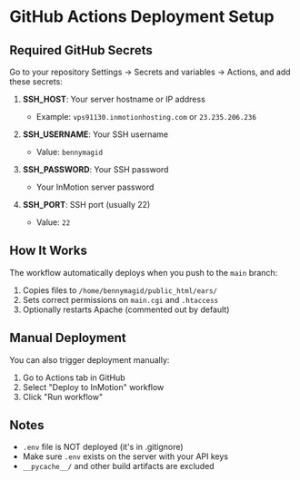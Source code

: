 # GitHub Actions Deployment Setup

## Required GitHub Secrets

Go to your repository Settings → Secrets and variables → Actions, and add these secrets:

1. **SSH_HOST**: Your server hostname or IP address
   - Example: `vps91130.inmotionhosting.com` or `23.235.206.236`

2. **SSH_USERNAME**: Your SSH username
   - Value: `bennymagid`

3. **SSH_PASSWORD**: Your SSH password
   - Your InMotion server password

4. **SSH_PORT**: SSH port (usually 22)
   - Value: `22`

## How It Works

The workflow automatically deploys when you push to the `main` branch:

1. Copies files to `/home/bennymagid/public_html/ears/`
2. Sets correct permissions on `main.cgi` and `.htaccess`
3. Optionally restarts Apache (commented out by default)

## Manual Deployment

You can also trigger deployment manually:
1. Go to Actions tab in GitHub
2. Select "Deploy to InMotion" workflow
3. Click "Run workflow"

## Notes

- `.env` file is NOT deployed (it's in .gitignore)
- Make sure `.env` exists on the server with your API keys
- `__pycache__/` and other build artifacts are excluded
